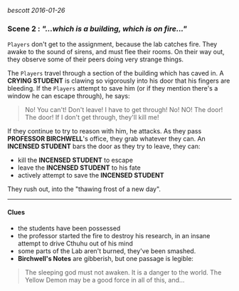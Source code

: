 
*bescott 2016-01-26*


### Scene 2 : *"...which is a building, which is on fire..."* ###

`Players` don't get to the assignment, because the lab catches fire.
They awake to the sound of sirens, and must flee their rooms.
On their way out, they observe some of their peers doing very strange things.

The `Players` travel through a section of the building which has caved in.
A **CRYING STUDENT** is clawing so vigorously into his door that his fingers are bleeding.
If the `Players` attempt to save him (or if they mention there's a window he can escape through), he says:

> No! You can't! Don't leave! I have to get through! No! NO!
> The door! The door! If I don't get through, they'll kill me!

If they continue to try to reason with him, he attacks.
As they pass **PROFESSOR BIRCHWELL**'s office, they grab whatever they can.
An **INCENSED STUDENT** bars the door as they try to leave, they can:
  * kill the **INCENSED STUDENT** to escape
  * leave the **INCENSED STUDENT** to his fate
  * actively attempt to save the **INCENSED STUDENT**

They rush out, into the "thawing frost of a new day".

---


#### Clues ####
- the students have been possessed
- the professor started the fire to destroy his research, in an insane attempt to drive Cthuhu out of his mind 
- some parts of the Lab aren't burned, they've been smashed.
- **Birchwell's Notes** are gibberish, but one passage is legible:

> The sleeping god must not awaken. It is a danger to the world.
> The Yellow Demon may be a good force in all of this, and...

